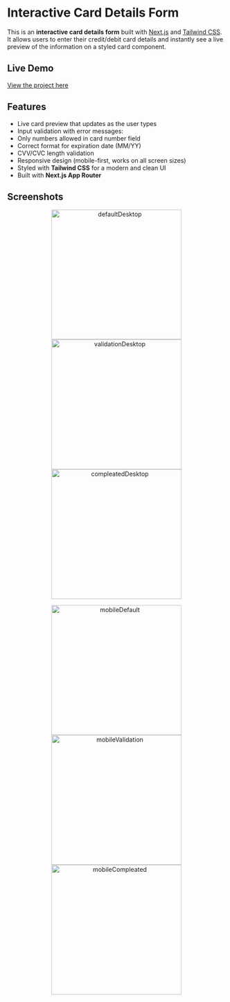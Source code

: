 # Interactive Card Details Form

This is an **interactive card details form** built with [Next.js](https://nextjs.org/) and [Tailwind CSS](https://tailwindcss.com/).  
It allows users to enter their credit/debit card details and instantly see a live preview of the information on a styled card component.

## Live Demo

[View the project here](random-pmyv-mfz22ktlg-elenes-projects-e7fa6797.vercel.app)

## Features

-  Live card preview that updates as the user types  
-  Input validation with error messages:
  - Only numbers allowed in card number field  
  - Correct format for expiration date (MM/YY)  
  - CVV/CVC length validation  
-  Responsive design (mobile-first, works on all screen sizes)  
-  Styled with **Tailwind CSS** for a modern and clean UI  
-  Built with **Next.js App Router**  

## Screenshots

<p align="center">
  <img src="desktopDefault.png" width="300" alt="defaultDesktop" />
  <img src="desktopValidation.png" width="300" alt="validationDesktop" />
  <img src="desktopCompleated.png" width="300" alt="compleatedDesktop" />
</p>

<p align="center">
  <img src="mobileDefault.png" width="300" alt="mobileDefault" />
  <img src="mobileValidation.png" width="300" alt="mobileValidation" />
  <img src="mobileCompleated.png" width="300" alt="mobileCompleated" />
</p>

